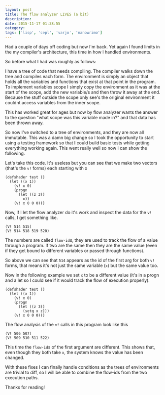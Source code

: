```yaml
---
layout: post
title: The flow analyzer LIVES (a bit)
description:
date: 2015-11-17 01:38:55
category:
tags: ['lisp', 'cepl', 'varjo', 'nanowrimo']
---
```


Had a couple of days off coding but now I'm back. Yet again Ι found limits in the my compiler's architecture, this time in how I handled environments.

So before what Ι had was roughly as follows:

I have a tree of code that needs compiling. The compiler walks down the tree and compiles each form. The environment is simply an object that holds all the variables and functions that exist at that point in the program. To implement variables scope I simply copy the environment as it was at the start of the scope, add the new variable/s and then throw it away at the end. Because the stuff outside the scope only see's the original environment it couldnt access variables from the inner scope.

This has worked great for ages but now by flow analyzer wants the answer to the question "what scope was this variable made in?" and that data has been thrown away.

So now I've switched to a tree of environments, and they are now all immutable. This was a damn big change so Ι took the opportunity to start using a testing framework so that I could build basic tests while getting everything working again. This went really well so now Ι can show the following.


Let's take this code. It's useless but you can see that we make two vectors (that's the `v!` forms) each starting with x

    (defshader test ()
      (let ((x 1))
        (v! x 0)
        (progn
          (let ((z 3))
            x))
        (v! x 0 0 0)))

Now, if I let the flow analyzer do it's work and inspect the data for the `v!` calls, I get something like.

    (V! 514 515)
    (V! 514 518 519 520)

The numbers are called `flow-id`s, they are used to track the flow of a value through a program. If two are the same then they are the same value (even if they get bound to different variables or passed through functions).

So above we can see that `514` appears as the id of the first arg for both `v!` forms, that means it's not just the same variable (`x`) but the same value too.

Now in the following example we set `x` to be a different value (it's in a progn and a let so I could see if it would track the flow of execution properly).

    (defshader test ()
      (let ((x 1))
        (v! x 0)
        (progn
          (let ((z 3))
            (setq x z)))
        (v! x 0 0 0)))

The flow analysis of the `v!` calls in this program look like this

    (V! 506 507)
    (V! 509 510 511 522)

This time the `flow-id`s of the first argument are different. This shows that, even though they both take `x`, the system knows the value has been changed.

With these fixes Ι can finally handle conditions as the trees of environments are trivial to diff, so Ι will be able to combine the flow-ids from the two execution paths.

Thanks for reading!
